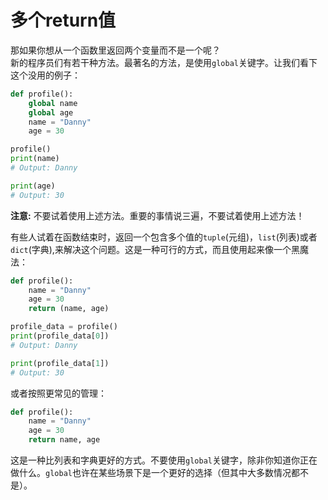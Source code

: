 # 多个return值

那如果你想从一个函数里返回两个变量而不是一个呢？   
新的程序员们有若干种方法。最著名的方法，是使用```global```关键字。让我们看下这个没用的例子：

```python
def profile():
    global name
    global age
    name = "Danny"
    age = 30

profile()
print(name)
# Output: Danny

print(age)
# Output: 30
```
**注意:** 不要试着使用上述方法。重要的事情说三遍，不要试着使用上述方法！


有些人试着在函数结束时，返回一个包含多个值的```tuple```(元组)，```list```(列表)或者```dict```(字典),来解决这个问题。这是一种可行的方式，而且使用起来像一个黑魔法：
```python
def profile():
    name = "Danny"
    age = 30
    return (name, age)

profile_data = profile()
print(profile_data[0])
# Output: Danny

print(profile_data[1])
# Output: 30
```
或者按照更常见的管理：
```python
def profile():
    name = "Danny"
    age = 30
    return name, age
```
这是一种比列表和字典更好的方式。不要使用```global```关键字，除非你知道你正在做什么。```global```也许在某些场景下是一个更好的选择（但其中大多数情况都不是）。